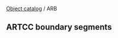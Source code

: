 [Object catalog](https://github.com/tlarsen7572/us_airspace_data#object-catalog) / ARB

## ARTCC boundary segments


